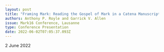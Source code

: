 ```yaml
---
layout: post
title: "Framing Mark: Reading the Gospel of Mark in a Catena Manuscript"
authors: Anthony P. Royle and Garrick V. Allen
issue: Mark16 Conference, Lausanne
type: Conference Presentation
date: 2022-06-02T07:05:37.093Z
---
```

2 June 2022